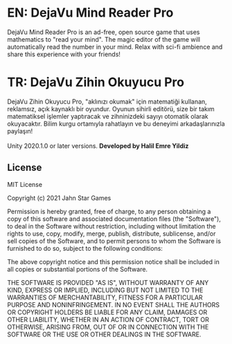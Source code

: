 # EN: DejaVu Mind Reader Pro
DejaVu Mind Reader Pro is an ad-free, open source game that uses mathematics to "read your mind".
The magic editor of the game will automatically read the number in your mind.
Relax with sci-fi ambience and share this experience with your friends!
<br>
# TR: DejaVu Zihin Okuyucu Pro
DejaVu Zihin Okuyucu Pro, "aklınızı okumak" için matematiği kullanan, reklamsız, açık kaynaklı bir oyundur.
Oyunun sihirli editörü, size bir takım matematiksel işlemler yaptıracak ve zihninizdeki sayıyı otomatik olarak okuyacaktır.
Bilim kurgu ortamıyla rahatlayın ve bu deneyimi arkadaşlarınızla paylaşın!
<br>
<br>
Unity 2020.1.0 or later versions.
<b> Developed by Halil Emre Yildiz </b>
<br>
## License

MIT License

Copyright (c) 2021 Jahn Star Games

Permission is hereby granted, free of charge, to any person obtaining a copy
of this software and associated documentation files (the "Software"), to deal
in the Software without restriction, including without limitation the rights
to use, copy, modify, merge, publish, distribute, sublicense, and/or sell
copies of the Software, and to permit persons to whom the Software is
furnished to do so, subject to the following conditions:

The above copyright notice and this permission notice shall be included in all
copies or substantial portions of the Software.

THE SOFTWARE IS PROVIDED "AS IS", WITHOUT WARRANTY OF ANY KIND, EXPRESS OR
IMPLIED, INCLUDING BUT NOT LIMITED TO THE WARRANTIES OF MERCHANTABILITY,
FITNESS FOR A PARTICULAR PURPOSE AND NONINFRINGEMENT. IN NO EVENT SHALL THE
AUTHORS OR COPYRIGHT HOLDERS BE LIABLE FOR ANY CLAIM, DAMAGES OR OTHER
LIABILITY, WHETHER IN AN ACTION OF CONTRACT, TORT OR OTHERWISE, ARISING FROM,
OUT OF OR IN CONNECTION WITH THE SOFTWARE OR THE USE OR OTHER DEALINGS IN THE
SOFTWARE.

